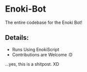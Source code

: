# Enoki-Bot
The entire codebase for the Enoki Bot! 
## Details:
- Runs Using EnokiScript
- Contributions are Welcome :D

...yes, this is a shitpost. XD
